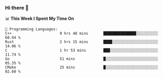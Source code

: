 ### Hi there 👋

<!--
**CrazyCollin/crazycollin** is a ✨ _special_ ✨ repository because its `README.md` (this file) appears on your GitHub profile.

Here are some ideas to get you started:

- 🔭 I’m currently working on ...
- 🌱 I’m currently learning ...
- 👯 I’m looking to collaborate on ...
- 🤔 I’m looking for help with ...
- 💬 Ask me about ...
- 📫 How to reach me: ...
- 😄 Pronouns: ...
- ⚡ Fun fact: ...
-->

<!--START_SECTION:waka-->
📊 **This Week I Spent My Time On** 

```text
💬 Programming Languages: 
C++                      9 hrs 48 mins       ███████████████░░░░░░░░░░   60.94 % 
Rust                     2 hrs 15 mins       ████░░░░░░░░░░░░░░░░░░░░░   14.06 % 
C                        1 hr 53 mins        ███░░░░░░░░░░░░░░░░░░░░░░   11.74 % 
Go                       51 mins             █░░░░░░░░░░░░░░░░░░░░░░░░   05.35 % 
CMake                    25 mins             █░░░░░░░░░░░░░░░░░░░░░░░░   02.60 % 
```


<!--END_SECTION:waka-->
